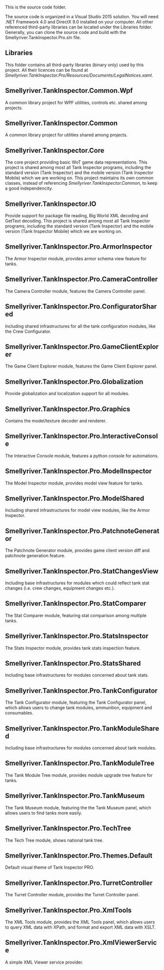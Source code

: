 This is the source code folder.

The source code is organized in a Visual Studio 2015 solution. You will need .NET Framework 4.0 and DirectX 9.0 installed on your computer. All other referenced third-party libraries can be located under the Libraries folder. Generally, you can clone the source code and build with the Smellyriver.TankInspector.Pro.sln file.

## Libraries
This folder contains all third-party libraries (binary only) used by this project. All their licences can be found at *Smellyriver.TankInspector.Pro/Resources/Documents/LegalNotices.xaml*.

## Smellyriver.TankInspector.Common.Wpf
A common library project for WPF utilities, controls etc. shared among projects.

## Smellyriver.TankInspector.Common
A common library project for utilities shared among projects.

## Smellyriver.TankInspector.Core
The core project providing basic WoT game data representations. 
This project is shared among most all Tank Inspector programs, including the standard version (Tank Inspector) and the mobile version (Tank Inspector Mobile) which we are working on.
This project maintains its own common classes, instead of referencing *Smellyriver.TankInspector.Common*, to keep a good independencity.

## Smellyriver.TankInspector.IO
Provide support for package file reading, Big World XML decoding and GetText decoding.
This project is shared among most all Tank Inspector programs, including the standard version (Tank Inspector) and the mobile version (Tank Inspector Mobile) which we are working on.

## Smellyriver.TankInspector.Pro.ArmorInspector
The Armor Inspector module, provides armor schema view feature for tanks.

## Smellyriver.TankInspector.Pro.CameraController
The Camera Controller module, features the Camera Controller panel.

## Smellyriver.TankInspector.Pro.ConfiguratorShared
Including shared infrastructures for all the tank configuration modules, like the Crew Configurator.

## Smellyriver.TankInspector.Pro.GameClientExplorer
The Game Client Explorer module, features the Game Client Explorer panel.

## Smellyriver.TankInspector.Pro.Globalization
Provide globalization and localization support for all modules.

## Smellyriver.TankInspector.Pro.Graphics
Contains the model/texture decoder and renderer.

## Smellyriver.TankInspector.Pro.InteractiveConsole
The Interactive Console module, features a python console for automations.

## Smellyriver.TankInspector.Pro.ModelInspector
The Model Inspector module, provides model view feature for tanks.

## Smellyriver.TankInspector.Pro.ModelShared
Including shared infrastructures for model view modules, like the Armor Inspector.

## Smellyriver.TankInspector.Pro.PatchnoteGenerator
The Patchnote Generator module, provides game client version diff and patchnote generation feature.

## Smellyriver.TankInspector.Pro.StatChangesView
Including base infrastructures for modules which could reflect tank stat changes (i.e. crew changes, equipment changes etc.).

## Smellyriver.TankInspector.Pro.StatComparer
The Stat Comparer module, featuring stat comparison among multiple tanks.

## Smellyriver.TankInspector.Pro.StatsInspector
The Stats Inspector module, provides tank stats inspection feature.

## Smellyriver.TankInspector.Pro.StatsShared
Including base infrastructures for modules concerned about tank stats.

## Smellyriver.TankInspector.Pro.TankConfigurator
The Tank Configurator module, featuring the Tank Configurator panel, which allows users to change tank modules, ammunition, equipment and consumables.

## Smellyriver.TankInspector.Pro.TankModuleShared
Including base infrastructures for modules concerned about tank modules.

## Smellyriver.TankInspector.Pro.TankModuleTree
The Tank Module Tree module, provides module upgrade tree feature for tanks.

## Smellyriver.TankInspector.Pro.TankMuseum
The Tank Museum module, featuring the the Tank Museum panel, which allows users to find tanks more easily.

## Smellyriver.TankInspector.Pro.TechTree
The Tech Tree module, shows national tank tree.

## Smellyriver.TankInspector.Pro.Themes.Default
Default visual theme of Tank Inspector PRO.

## Smellyriver.TankInspector.Pro.TurretController
The Turret Controller module, provides the Turret Controller panel.

## Smellyriver.TankInspector.Pro.XmlTools
The XML Tools module, provides the XML Tools panel, which allows users to query XML data with XPath, and format and export XML data with XSLT.

## Smellyriver.TankInspector.Pro.XmlViewerService
A simple XML Viewer service provider.

